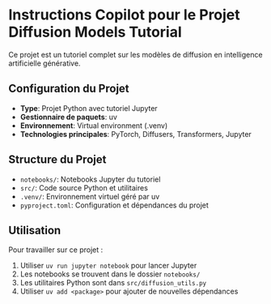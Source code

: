 # Instructions Copilot pour le Projet Diffusion Models Tutorial

Ce projet est un tutoriel complet sur les modèles de diffusion en intelligence artificielle générative.

## Configuration du Projet

- **Type**: Projet Python avec tutoriel Jupyter
- **Gestionnaire de paquets**: uv
- **Environnement**: Virtual environment (.venv)
- **Technologies principales**: PyTorch, Diffusers, Transformers, Jupyter

## Structure du Projet

- `notebooks/`: Notebooks Jupyter du tutoriel
- `src/`: Code source Python et utilitaires
- `.venv/`: Environnement virtuel géré par uv
- `pyproject.toml`: Configuration et dépendances du projet

## Utilisation

Pour travailler sur ce projet :
1. Utiliser `uv run jupyter notebook` pour lancer Jupyter
2. Les notebooks se trouvent dans le dossier `notebooks/`
3. Les utilitaires Python sont dans `src/diffusion_utils.py`
4. Utiliser `uv add <package>` pour ajouter de nouvelles dépendances